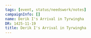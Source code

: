 ```yaml
---
tags: [event, status/needswork/notes]
campaignInfo: []
name: Derik I's Arrival in Tyrwingha
DR: 1425-11-19
title: Derik I's Arrival in Tyrwingha
---
```


